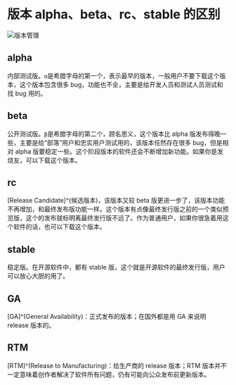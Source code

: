 # 版本 alpha、beta、rc、stable 的区别


<!-- author： xiaobinqt -->
<!-- email： xiaobinqt@163.com -->
<!-- https://xiaobinqt.github.io -->
<!-- https://www.xiaobinqt.cn -->


![版本管理](https://cdn.xiaobinqt.cn/xiaobinqt.io/20220506/c73d3c2e74c64edbacdac68d31decc05.png '版本管理')

## alpha

内部测试版。`α`是希腊字母的第一个，表示最早的版本，一般用户不要下载这个版本，这个版本包含很多 bug，功能也不全，主要是给开发人员和测试人员测试和找 bug 用的。

## beta

公开测试版。`β`是希腊字母的第二个，顾名思义，这个版本比 alpha 版发布得晚一些，主要是给“部落”用户和忠实用户测试用的，该版本任然存在很多 bug，但是相对 alpha 版要稳定一些。这个阶段版本的软件还会不断增加新功能。如果你是发烧友，可以下载这个版本。

## rc

[Release Candidate]^(候选版本)，该版本又较 beta 版更进一步了，该版本功能不再增加，和最终发布版功能一样。这个版本有点像最终发行版之前的一个类似预览版，这个的发布就标明离最终发行版不远了。作为普通用户，如果你很急着用这个软件的话，也可以下载这个版本。

## stable

稳定版。在开源软件中，都有 stable 版，这个就是开源软件的最终发行版，用户可以放心大胆的用了。

## GA

[GA]^(General Availability)：正式发布的版本；在国外都是用 GA 来说明 release 版本的。

## RTM

[RTM]^(Release to Manufacturing)：给生产商的 release 版本；RTM 版本并不一定意味着创作者解决了软件所有问题，仍有可能向公众发布前更新版本。


